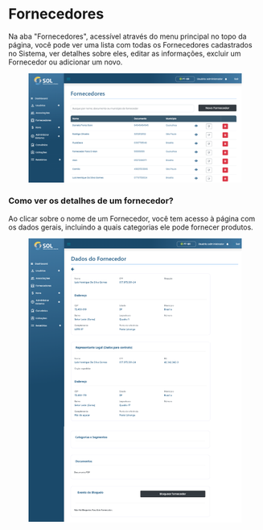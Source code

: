 # Fornecedores

Na aba "Fornecedores", acessível através do menu principal no topo da página, você pode ver uma lista com todas os Fornecedores cadastrados no Sistema, ver detalhes sobre eles, editar as informações, excluir um Fornecedor ou adicionar um novo.

<figure><img src="../../../.gitbook/assets/image.png" alt=""><figcaption></figcaption></figure>

### Como ver os detalhes de um fornecedor?

Ao clicar sobre o nome de um Fornecedor, você tem acesso à página com os dados gerais, incluindo a quais categorias ele pode fornecer produtos.

<figure><img src="../../../.gitbook/assets/image (1).png" alt=""><figcaption></figcaption></figure>
